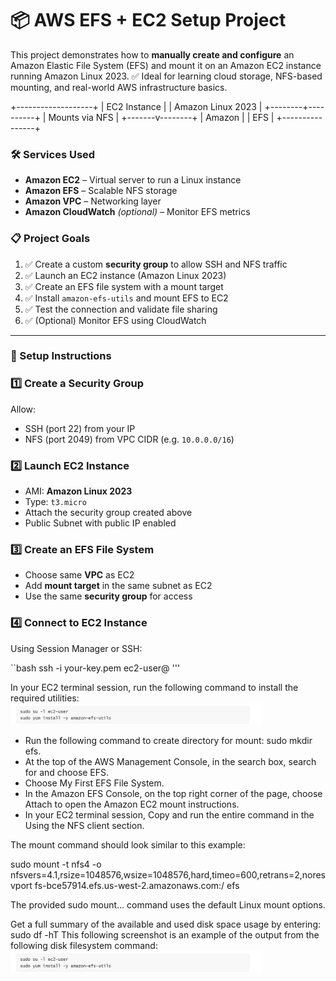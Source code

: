 <h1>📦 AWS EFS + EC2 Setup Project</h1>

This project demonstrates how to **manually create and configure** an Amazon Elastic File System (EFS) and mount it on an Amazon EC2 instance running Amazon Linux 2023.
 ✅ Ideal for learning cloud storage, NFS-based mounting, and real-world AWS infrastructure basics.

  +-------------------+
            |   EC2 Instance    |
            | Amazon Linux 2023 |
            +--------+----------+
                     |
                Mounts via NFS
                     |
             +-------v--------+
             |     Amazon     |
             |     EFS        |
             +----------------+

<h3>🛠️ Services Used</h3>

- **Amazon EC2** – Virtual server to run a Linux instance
- **Amazon EFS** – Scalable NFS storage
- **Amazon VPC** – Networking layer
- **Amazon CloudWatch** *(optional)* – Monitor EFS metrics

<h3>📋 Project Goals</h3>

1. ✅ Create a custom **security group** to allow SSH and NFS traffic
2. ✅ Launch an EC2 instance (Amazon Linux 2023)
3. ✅ Create an EFS file system with a mount target
4. ✅ Install `amazon-efs-utils` and mount EFS to EC2
5. ✅ Test the connection and validate file sharing
6. ✅ (Optional) Monitor EFS using CloudWatch

---

<h3>🚀 Setup Instructions</h3>

### 1️⃣ Create a Security Group

Allow:
- SSH (port 22) from your IP
- NFS (port 2049) from VPC CIDR (e.g. `10.0.0.0/16`)

### 2️⃣ Launch EC2 Instance

- AMI: **Amazon Linux 2023**
- Type: `t3.micro`
- Attach the security group created above
- Public Subnet with public IP enabled

### 3️⃣ Create an EFS File System

- Choose same **VPC** as EC2
- Add **mount target** in the same subnet as EC2
- Use the same **security group** for access

### 4️⃣ Connect to EC2 Instance

Using Session Manager or SSH:

``bash
ssh -i your-key.pem ec2-user@<public-ip>
'''

In your EC2 terminal session, run the following command to install the required utilities:
<br/>
<img src="efs1.jpeg" height="80%" width="80%" alt="Disk Sanitization Steps"/>
<br />

- Run the following command to create directory for mount: sudo mkdir efs.
- At the top of the AWS Management Console, in the search box, search for and choose EFS.
- Choose My First EFS File System.
- In the Amazon EFS Console, on the top right corner of the page, choose Attach to open the Amazon EC2 mount instructions.
- In your EC2 terminal session, Copy and run the entire command in the Using the NFS client section.

The mount command should look similar to this example:

sudo mount -t nfs4 -o nfsvers=4.1,rsize=1048576,wsize=1048576,hard,timeo=600,retrans=2,noresvport fs-bce57914.efs.us-west-2.amazonaws.com:/ efs

 The provided sudo mount... command uses the default Linux mount options.

 Get a full summary of the available and used disk space usage by entering: sudo df -hT
This following screenshot is an example of the output from the following disk filesystem command: 
 <br/>
<img src="efs1.jpeg" height="80%" width="80%" alt="Disk Sanitization Steps"/>
<br />


